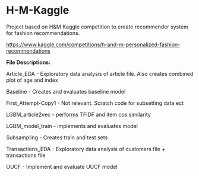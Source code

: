 # H-M-Kaggle

Project based on H&M Kaggle competition to create recommender system for fashion recommendations.

https://www.kaggle.com/competitions/h-and-m-personalized-fashion-recommendations



**File Descriptions:**

Article_EDA - Exploratory data analysis of article file. Also creates combined plot of age and index

Baseline - Creates and evaluates baseline model

First_Attempt-Copy1 - Not relevant. Scratch code for subsetting data ect

LGBM_article2vec - performs TFIDF and item cos similarity

LGBM_model_train - implements and evaluates model

Subsampling - Creates train and test sets

Transactions_EDA - Exploratory data analysis of customers file + transactions file

UUCF - Implement and evaluate UUCF model
